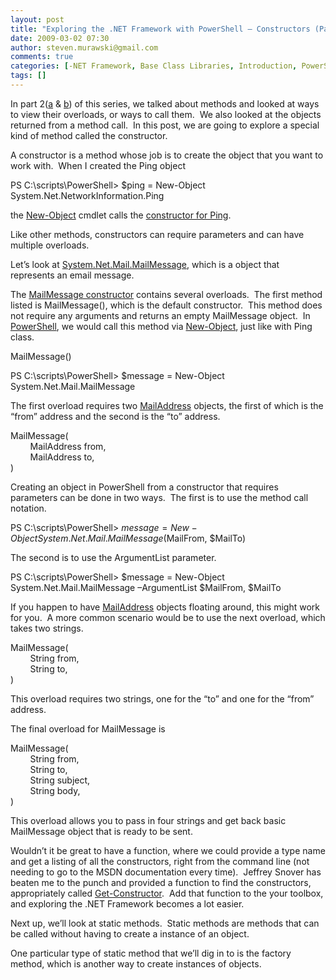 ```yaml
---
layout: post
title: "Exploring the .NET Framework with PowerShell – Constructors (Part 3)"
date: 2009-03-02 07:30
author: steven.murawski@gmail.com
comments: true
categories: [-NET Framework, Base Class Libraries, Introduction, PowerShell, PowerShell Version 1]
tags: []
---
```



In part 2([a](/blog/2009/02/exploring-the-net-framework-with-powershell-calling-a-method-part-2a) &amp; [b](/blog/2009/02/exploring-the-net-framework-with-powershell-calling-a-method-part-2b)) of this series, we talked about methods and looked at ways to view their overloads, or ways to call them.&#160; We also looked at the objects returned from a method call.&#160; In this post, we are going to explore a special kind of method called the constructor.



A constructor is a method whose job is to create the object that you want to work with.&#160; When I created the Ping object



PS C:\scripts\PowerShell&gt; $ping = New-Object System.Net.NetworkInformation.Ping



the <a href="http://technet.microsoft.com/en-us/library/d203c4ab-2d57-4103-a04e-d7869d06931e" target="_blank">New-Object</a> cmdlet calls the <a href="http://msdn.microsoft.com/en-us/library/system.net.networkinformation.ping.ping.aspx" target="_blank">constructor for Ping</a>.



Like other methods, constructors can require parameters and can have multiple overloads.&#160; 



Let’s look at <a href="http://msdn.microsoft.com/en-us/library/system.net.mail.mailmessage.aspx#" target="_blank">System.Net.Mail.MailMessage</a>, which is a object that represents an email message.



The <a href="http://msdn.microsoft.com/en-us/library/system.net.mail.mailmessage.mailmessage.aspx" target="_blank">MailMessage constructor</a> contains several overloads.&#160; The first method listed is MailMessage(), which is the default constructor.&#160; This method does not require any arguments and returns an empty MailMessage object.&#160; In <a href="http://www.microsoft.com/windowsserver2003/technologies/management/powershell/download.mspx" target="_blank">PowerShell</a>, we would call this method via <a href="http://technet.microsoft.com/en-us/library/d203c4ab-2d57-4103-a04e-d7869d06931e" target="_blank">New-Object</a>, just like with Ping class.



MailMessage()



 PS C:\scripts\PowerShell&gt; $message = New-Object System.Net.Mail.MailMessage



The first overload requires two <a href="http://msdn.microsoft.com/en-us/library/system.net.mail.mailaddress.aspx" target="_blank">MailAddress</a> objects, the first of which is the “from” address and the second is the “to” address.&#160; 



MailMessage(   <br>&#160;&#160;&#160;&#160;&#160;&#160;&#160; MailAddress from,    <br>&#160;&#160;&#160;&#160;&#160;&#160;&#160; MailAddress to,    <br>)



Creating an object in PowerShell from a constructor that requires parameters can be done in two ways.&#160; The first is to use the method call notation.



 PS C:\scripts\PowerShell&gt; $message = New-Object System.Net.Mail.MailMessage($MailFrom, $MailTo)



The second is to use the ArgumentList parameter.



 PS C:\scripts\PowerShell&gt; $message = New-Object System.Net.Mail.MailMessage –ArgumentList $MailFrom, $MailTo



If you happen to have <a href="http://msdn.microsoft.com/en-us/library/system.net.mail.mailaddress.aspx" target="_blank">MailAddress</a> objects floating around, this might work for you.&#160; A more common scenario would be to use the next overload, which takes two strings.



MailMessage(   <br>&#160;&#160;&#160;&#160;&#160;&#160;&#160; String from,    <br>&#160;&#160;&#160;&#160;&#160;&#160;&#160; String to,    <br>)



This overload requires two strings, one for the “to” and one for the “from” address.&#160; 



The final overload for MailMessage is



MailMessage(   <br>&#160;&#160;&#160;&#160;&#160;&#160;&#160; String from,    <br>&#160;&#160;&#160;&#160;&#160;&#160;&#160; String to,    <br>&#160;&#160;&#160;&#160;&#160;&#160;&#160; String subject,    <br>&#160;&#160;&#160;&#160;&#160;&#160;&#160; String body,    <br>)



This overload allows you to pass in four strings and get back basic MailMessage object that is ready to be sent.



Wouldn’t it be great to have a function, where we could provide a type name and get a listing of all the constructors, right from the command line (not needing to go to the MSDN documentation every time).&#160; Jeffrey Snover has beaten me to the punch and provided a function to find the constructors, appropriately called <a href="http://blogs.msdn.com/powershell/archive/2008/09/01/get-constructor-fun.aspx" target="_blank">Get-Constructor</a>.&#160; Add that function to the your toolbox, and exploring the .NET Framework becomes a lot easier.



Next up, we’ll look at static methods.&#160; Static methods are methods that can be called without having to create a instance of an object.



One particular type of static method that we’ll dig in to is the factory method, which is another way to create instances of objects.

